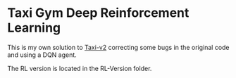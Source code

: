 # Taxi Gym Deep Reinforcement Learning

This is my own solution to [Taxi-v2](https://gym.openai.com/envs/Taxi-v2/) correcting some bugs in the original code and using a DQN agent. 

The RL version is located in the RL-Version folder.
